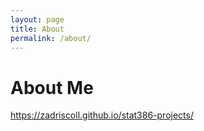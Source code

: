 ```yaml
---
layout: page
title: About
permalink: /about/
---
```


# About Me
https://zadriscoll.github.io/stat386-projects/
